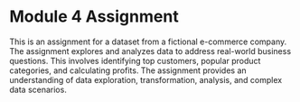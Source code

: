 # Module 4 Assignment 
This is an assignment for a dataset from a fictional e-commerce company. The assignment explores and analyzes data to address real-world business questions.
This involves identifying top customers, popular product categories, and calculating profits. 
The assignment provides an understanding of data exploration, transformation, analysis, and complex data scenarios. 
